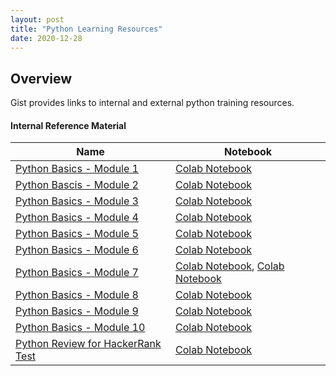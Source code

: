 ```yaml
---
layout: post
title: "Python Learning Resources"
date: 2020-12-28
---
```



## Overview

Gist provides links to internal and external python training resources.

#### Internal Reference Material


| Name                       | Notebook                                                |
| -------------------------- | ------------------------------------------------------- |
| [Python Basics - Module 1](https://johndeere.hosted.panopto.com/Panopto/Pages/Viewer.aspx?id=27c9f6fd-ef98-4860-915d-abf100dd35a0) | [Colab Notebook](https://colab.research.google.com/github/cagBRT/Intro-to-Programming-with-Python/blob/master/C1_Intro_to_Python.ipynb) |
| [Python Bascis - Module 2](https://johndeere.hosted.panopto.com/Panopto/Pages/Viewer.aspx?id=089bbfc7-2a94-47f8-8009-abf7013be9fc) | [Colab Notebook](https://colab.research.google.com/github/cagBRT/Intro-to-Programming-with-Python/blob/master/C2_IntroToMLProgramming.ipynb) |
| [Python Basics - Module 3](https://johndeere.hosted.panopto.com/Panopto/Pages/Viewer.aspx?id=d9800855-ee19-45a8-8d24-abfe01309d5a) | [Colab Notebook](https://colab.research.google.com/github/cagBRT/Intro-to-Programming-with-Python/blob/master/C3_Intro_To_Python.ipynb) |
| [Python Basics - Module 4](https://johndeere.hosted.panopto.com/Panopto/Pages/Viewer.aspx?id=12bd23fd-160a-47ba-8ef0-ac050120cebc) | [Colab Notebook](https://colab.research.google.com/github/cagBRT/Intro-to-Programming-with-Python/blob/master/C4_Intro_to_Python.ipynb) |
| [Python Basics - Module 5](https://johndeere.hosted.panopto.com/Panopto/Pages/Viewer.aspx?id=c1cb16d7-e4a9-4c22-972a-ac1400627385) | [Colab Notebook](https://colab.research.google.com/github/cagBRT/Intro-to-Programming-with-Python/blob/master/C5_Intro_to_Python.ipynb) |
| [Python Basics - Module 6](https://johndeere.hosted.panopto.com/Panopto/Pages/Viewer.aspx?id=8093b6a7-1700-4bf9-85e4-ac21012c0ff7) | [Colab Notebook](https://colab.research.google.com/github/cagBRT/Intro-to-Programming-with-Python/blob/master/C6_Intro_to_Python.ipynb) |
| [Python Basics - Module 7](https://johndeere.hosted.panopto.com/Panopto/Pages/Viewer.aspx?id=bb144f09-f1e9-433e-a765-ac33004ea810) | [Colab Notebook](https://colab.research.google.com/github/cagBRT/Intro-to-Programming-with-Python/blob/master/C7_1_Intro_to_Python.ipynb),&nbsp;[Colab Notebook](https://colab.research.google.com/github/cagBRT/Intro-to-Programming-with-Python/blob/master/C7_2_Intro_to_Python.ipynb) |
| [Python Basics - Module 8](https://johndeere.hosted.panopto.com/Panopto/Pages/Viewer.aspx?id=bb144f09-f1e9-433e-a765-ac33004ea810) | [Colab Notebook](https://colab.research.google.com/github/cagBRT/Intro-to-Programming-with-Python/blob/master/C8_Intro_to_Python.ipynb) |
| [Python Basics - Module 9](https://johndeere.hosted.panopto.com/Panopto/Pages/Viewer.aspx?id=89ef9d89-3bd9-4373-90dc-ac37005b637e) | [Colab Notebook](https://colab.research.google.com/github/cagBRT/Intro-to-Numpy/blob/master/C1_Numpy.ipynb) |
| [Python Basics - Module 10](https://johndeere.hosted.panopto.com/Panopto/Pages/Viewer.aspx?id=62c7e2ae-20a0-4254-b5b5-ac37004cdb7d) | [Colab Notebook](https://colab.research.google.com/github/cagBRT/Intro-to-Pandas/blob/master/P1_Pandas.ipynb) |
| [Python Review for HackerRank Test](https://johndeere.hosted.panopto.com/Panopto/Pages/Viewer.aspx?id=3193712f-85ae-4f67-af23-ac3f008c9d69) | [Colab Notebook](https://colab.research.google.com/github/cagBRT/Intro-to-Programming-with-Python/blob/master/HackerRank1.ipynb) |
